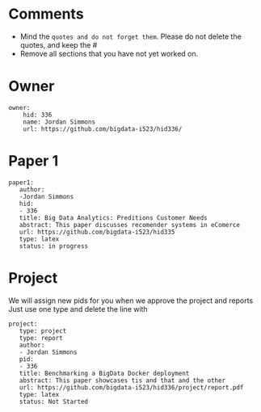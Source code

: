 # Comments

* Mind the ```quotes and do not forget them```. Please do not delete the quotes, and keep the #
* Remove all sections that you have not yet worked on. 

# Owner

```
owner:
    hid: 336
    name: Jordan Simmons
    url: https://github.com/bigdata-i523/hid336/
```

# Paper 1

```
paper1:
   author: 
   -Jordan Simmons
   hid:
   - 336
   title: Big Data Analytics: Preditions Customer Needs
   abstract: This paper discusses recomender systems in eComerce
   url: https://github.com/bigdata-i523/hid335
   type: latex
   status: in progress
```
  
# Project 

We will assign new pids for you when we approve the project and reports   
Just use one type and delete the line with 

```
project:
   type: project
   type: report
   author: 
   - Jordan Simmons
   pid:
   - 336
   title: Benchmarking a BigData Docker deployment
   abstract: This paper showcases tis and that and the other 
   url: https://github.com/bigdata-i523/hid336/project/report.pdf
   type: latex
   status: Not Started
```
